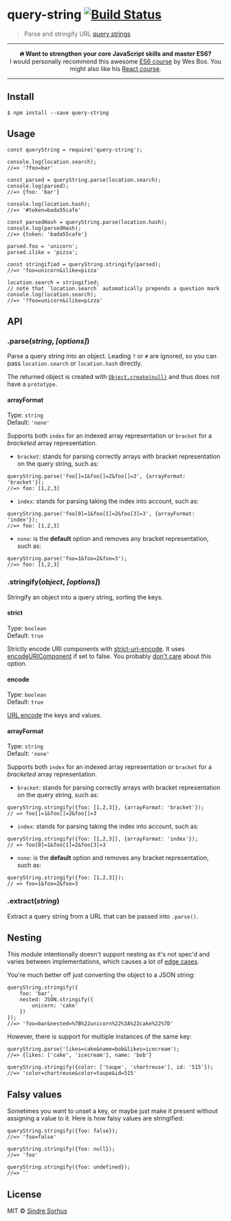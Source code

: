 <h1 id="query-string-%21build-status">query-string <a href="https://travis-ci.org/sindresorhus/query-string"><img src="https://travis-ci.org/sindresorhus/query-string.svg?branch=master" alt="Build Status" /></a></h1>

<blockquote>
  <p>Parse and stringify URL <a href="http://en.wikipedia.org/wiki/Query_string">query strings</a></p>
</blockquote>

<hr />

<p align="center"><b>🔥 Want to strengthen your core JavaScript skills and master ES6?</b><br>I would personally recommend this awesome <a href="https://ES6.io/friend/AWESOME">ES6 course</a> by Wes Bos. You might also like his <a href="https://ReactForBeginners.com/friend/AWESOME">React course</a>.</p>

<hr />

<h2 id="install">Install</h2>

<pre><code>$ npm install --save query-string
</code></pre>

<h2 id="usage">Usage</h2>

<pre><code class="js">const queryString = require('query-string');

console.log(location.search);
//=&gt; '?foo=bar'

const parsed = queryString.parse(location.search);
console.log(parsed);
//=&gt; {foo: 'bar'}

console.log(location.hash);
//=&gt; '#token=bada55cafe'

const parsedHash = queryString.parse(location.hash);
console.log(parsedHash);
//=&gt; {token: 'bada55cafe'}

parsed.foo = 'unicorn';
parsed.ilike = 'pizza';

const stringified = queryString.stringify(parsed);
//=&gt; 'foo=unicorn&amp;ilike=pizza'

location.search = stringified;
// note that `location.search` automatically prepends a question mark
console.log(location.search);
//=&gt; '?foo=unicorn&amp;ilike=pizza'
</code></pre>

<h2 id="api">API</h2>

<h3 id=".parse%2Astring%2A%2C-%2Aoptions%2A">.parse(<em>string</em>, <em>[options]</em>)</h3>

<p>Parse a query string into an object. Leading <code>?</code> or <code>#</code> are ignored, so you can pass <code>location.search</code> or <code>location.hash</code> directly.</p>

<p>The returned object is created with <a href="https://developer.mozilla.org/en-US/docs/Web/JavaScript/Reference/Global_Objects/Object/create"><code>Object.create(null)</code></a> and thus does not have a <code>prototype</code>.</p>

<h4 id="arrayformat">arrayFormat</h4>

<p>Type: <code>string</code><br>
Default: <code>'none'</code></p>

<p>Supports both <code>index</code> for an indexed array representation or <code>bracket</code> for a <em>bracketed</em> array representation.</p>

<ul>
<li><code>bracket</code>: stands for parsing correctly arrays with bracket representation on the query string, such as:</li>
</ul>

<pre><code class="js">queryString.parse('foo[]=1&amp;foo[]=2&amp;foo[]=3', {arrayFormat: 'bracket'});
//=&gt; foo: [1,2,3]
</code></pre>

<ul>
<li><code>index</code>: stands for parsing taking the index into account, such as:</li>
</ul>

<pre><code class="js">queryString.parse('foo[0]=1&amp;foo[1]=2&amp;foo[3]=3', {arrayFormat: 'index'});
//=&gt; foo: [1,2,3]
</code></pre>

<ul>
<li><code>none</code>: is the <strong>default</strong> option and removes any bracket representation, such as:</li>
</ul>

<pre><code class="js">queryString.parse('foo=1&amp;foo=2&amp;foo=3');
//=&gt; foo: [1,2,3]
</code></pre>

<h3 id=".stringify%2Aobject%2A%2C-%2Aoptions%2A">.stringify(<em>object</em>, <em>[options]</em>)</h3>

<p>Stringify an object into a query string, sorting the keys.</p>

<h4 id="strict">strict</h4>

<p>Type: <code>boolean</code><br>
Default: <code>true</code></p>

<p>Strictly encode URI components with <a href="https://github.com/kevva/strict-uri-encode">strict-uri-encode</a>. It uses <a href="https://developer.mozilla.org/en/docs/Web/JavaScript/Reference/Global_Objects/encodeURIComponent">encodeURIComponent</a>
if set to false. You probably <a href="https://github.com/sindresorhus/query-string/issues/42">don't care</a> about this option.</p>

<h4 id="encode">encode</h4>

<p>Type: <code>boolean</code><br>
Default: <code>true</code></p>

<p><a href="https://developer.mozilla.org/en/docs/Web/JavaScript/Reference/Global_Objects/encodeURIComponent">URL encode</a> the keys and values.</p>

<h4 id="arrayformat">arrayFormat</h4>

<p>Type: <code>string</code><br>
Default: <code>'none'</code></p>

<p>Supports both <code>index</code> for an indexed array representation or <code>bracket</code> for a <em>bracketed</em> array representation.</p>

<ul>
<li><code>bracket</code>: stands for parsing correctly arrays with bracket representation on the query string, such as:</li>
</ul>

<pre><code class="js">queryString.stringify({foo: [1,2,3]}, {arrayFormat: 'bracket'});
// =&gt; foo[]=1&amp;foo[]=2&amp;foo[]=3
</code></pre>

<ul>
<li><code>index</code>: stands for parsing taking the index into account, such as:</li>
</ul>

<pre><code class="js">queryString.stringify({foo: [1,2,3]}, {arrayFormat: 'index'});
// =&gt; foo[0]=1&amp;foo[1]=2&amp;foo[3]=3
</code></pre>

<ul>
<li><code>none</code>: is the <strong>default</strong> option and removes any bracket representation, such as:</li>
</ul>

<pre><code class="js">queryString.stringify({foo: [1,2,3]});
// =&gt; foo=1&amp;foo=2&amp;foo=3
</code></pre>

<h3 id=".extract%2Astring%2A">.extract(<em>string</em>)</h3>

<p>Extract a query string from a URL that can be passed into <code>.parse()</code>.</p>

<h2 id="nesting">Nesting</h2>

<p>This module intentionally doesn't support nesting as it's not spec'd and varies between implementations, which causes a lot of <a href="https://github.com/visionmedia/node-querystring/issues">edge cases</a>.</p>

<p>You're much better off just converting the object to a JSON string:</p>

<pre><code class="js">queryString.stringify({
    foo: 'bar',
    nested: JSON.stringify({
        unicorn: 'cake'
    })
});
//=&gt; 'foo=bar&amp;nested=%7B%22unicorn%22%3A%22cake%22%7D'
</code></pre>

<p>However, there is support for multiple instances of the same key:</p>

<pre><code class="js">queryString.parse('likes=cake&amp;name=bob&amp;likes=icecream');
//=&gt; {likes: ['cake', 'icecream'], name: 'bob'}

queryString.stringify({color: ['taupe', 'chartreuse'], id: '515'});
//=&gt; 'color=chartreuse&amp;color=taupe&amp;id=515'
</code></pre>

<h2 id="falsy-values">Falsy values</h2>

<p>Sometimes you want to unset a key, or maybe just make it present without assigning a value to it. Here is how falsy values are stringified:</p>

<pre><code class="js">queryString.stringify({foo: false});
//=&gt; 'foo=false'

queryString.stringify({foo: null});
//=&gt; 'foo'

queryString.stringify({foo: undefined});
//=&gt; ''
</code></pre>

<h2 id="license">License</h2>

<p>MIT © <a href="https://sindresorhus.com">Sindre Sorhus</a></p>

